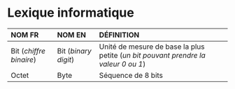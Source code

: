 # Lexique informatique

|NOM FR|NOM EN|DÉFINITION|
|:--|:--|:--|
|Bit (_chiffre binaire_)|Bit (_binary digit_)|Unité de mesure de base la plus petite (_un bit pouvant prendre la valeur 0 ou 1_)|
|Octet|Byte|Séquence de 8 bits|
